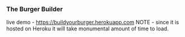 ### The Burger Builder

live demo - https://buildyourburger.herokuapp.com
NOTE - since it is hosted on Heroku it will take monumental amount of time to load.
